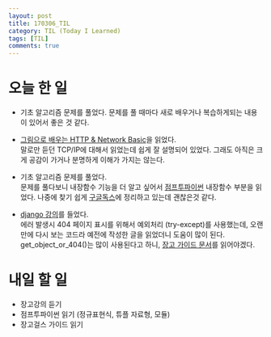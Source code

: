 ```yaml
---
layout: post
title: 170306_TIL
category: TIL (Today I Learned)
tags: [TIL]
comments: true
---
```

# 오늘 한 일
- 기초 알고리즘 문제를 풀었다. 문제를 풀 때마다 새로 배우거나 복습하게되는 내용이 있어서 좋은 것 같다.

- [그림으로 배우는 HTTP & Network Basic](http://www.kyobobook.co.kr/product/detailViewKor.laf?mallGb=KOR&ejkGb=KOR&barcode=9788931447897)을 읽었다.      
말로만 듣던 TCP/IP에 대해서 읽었는데 쉽게 잘 설명되어 있었다. 그래도 아직은 크게 공감이 가거나 분명하게 이해가 가지는 않는다.
- 기초 알고리즘 문제를 풀었다.     
문제를 풀다보니 내장함수 기능을 더 알고 싶어서 [점프투파이썬](https://wikidocs.net/32) 내장함수 부분을 읽었다. 나중에 찾기 쉽게 [구글독스](https://docs.google.com/spreadsheets/d/1T91SzL2NgWiMOK99CAlJJSDvciCzlYhWMvNMlOXtIG4/edit#gid=0)에 정리하고 있는데 괜찮은것 같다.
- [django 강의](https://www.inflearn.com/course/django-%ED%8C%8C%EC%9D%B4%EC%8D%AC-%EC%9E%A5%EA%B3%A0-%EA%B0%95%EC%A2%8C/)를 들었다.     
에러 발생시 404 페이지 표시를 위해서 예외처리 (try-except)를 사용했는데, 오랜만에 다시 보는 코드라 예전에 작성한 글을 읽었더니 도움이 많이 된다. get_object_or_404()는 많이 사용된다고 하니, [장고 가이드 문서](https://docs.djangoproject.com/en/1.10/topics/http/shortcuts/#get-object-or-404)를 읽어야겠다.



# 내일 할 일
- 장고강의 듣기
- 점프투파이썬 읽기 (정규표현식, 튜플 자료형, 모듈)
- 장고걸스 가이드 읽기
